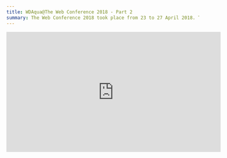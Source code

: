 ```yaml
---
title: WDAqua@The Web Conference 2018 - Part 2
summary: The Web Conference 2018 took place from 23 to 27 April 2018. This and the previous post are an account of the contributions made by WDAqua.
---
```



<iframe width="560" height="315" src="https://www.youtube-nocookie.com/embed/5OJuXsRtHos?rel=0" frameborder="0" allow="autoplay; encrypted-media" allowfullscreen></iframe>
